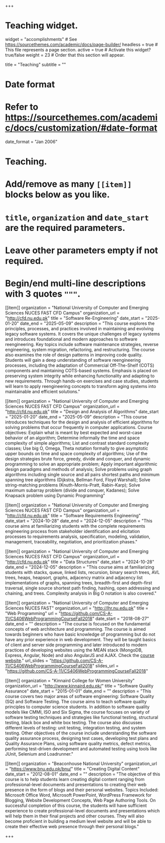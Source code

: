 +++
# Teaching widget.
widget = "accomplishments"  # See https://sourcethemes.com/academic/docs/page-builder/
headless = true  # This file represents a page section.
active = true  # Activate this widget? true/false
weight = 23  # Order that this section will appear.

title = "Teaching"
subtitle = ""

# Date format
#   Refer to https://sourcethemes.com/academic/docs/customization/#date-format
date_format = "Jan 2006"

# Teaching.
#   Add/remove as many `[[item]]` blocks below as you like.
#   `title`, `organization` and `date_start` are the required parameters.
#   Leave other parameters empty if not required.
#   Begin/end multi-line descriptions with 3 quotes `"""`.
[[item]]
  organization = "National University of Computer and Emerging Sciences NUCES FAST CFD Campus"
  organization_url = "http://cfd.nu.edu.pk"
  title = "Software Re-Engineering"
  date_start = "2025-01-20"
  date_end = "2025-05-09"
  description = "This course explores the principles, processes, and practices involved in maintaining and evolving legacy software systems. It covers the unique challenges of legacy systems and introduces foundational and modern approaches to software reengineering. Key topics include software maintenance strategies, reverse engineering, system migration, refactoring, and restructuring. The course also examines the role of design patterns in improving code quality. Students will gain a deep understanding of software reengineering processes, including the adaptation of Commercial Off-The-Shelf (COTS) components and maintaining COTS-based systems. Emphasis is placed on preserving system integrity while enhancing functionality and adapting to new requirements. Through hands-on exercises and case studies, students will learn to apply reengineering concepts to transform aging systems into maintainable and efficient solutions."

[[item]]
  organization = "National University of Computer and Emerging Sciences NUCES FAST CFD Campus"
  organization_url = "http://cfd.nu.edu.pk"
  title = "Design and Analysis of Algorithms"
  date_start = "2025-01-20"
  date_end = "2025-05-09"
  description = "This course introduces techniques for the design and analysis of efficient algorithms for solving problems that occur frequently in computer applications. Course objectives: Explain what is meant by best expected and worst-case behavior of an algorithm; Determine informally the time and space complexity of simple algorithms; List and contrast standard complexity classes; Use big O, Omega, Theta notation formally to give asymptotic upper bounds on time and space complexity of algorithms; Use of the design strategies brute force, greedy, divide and conquer, and dynamic programming to solve an appropriate problem; Apply important algorithmic design paradigms and methods of analysis; Solve problems using graph algorithms including single source and all pairs shortest paths and minimum spanning tree algorithms (Dijkstra, Bellman Ford, Floyd Warshall); Solve string-matching problems (Knuth-Morris-Pratt, Rabin-Karp); Solve maximum subarray problem (divide and conquer, Kadanes); Solve Knapsack problem using Dynamic Programming"

[[item]]
  organization = "National University of Computer and Emerging Sciences NUCES FAST CFD Campus"
  organization_url = "http://cfd.nu.edu.pk"
  title = "Software Requirements Engineering"
  date_start = "2024-10-28"
  date_end = "2024-12-05"
  description = "This course aims at familiarizing students with the complete requirements engineering process from stakeholder identification and elicitation processes to requirements analysis, specification, modeling, validation, management, traceability, negotiation, and prioritization phases."

[[item]]
  organization = "National University of Computer and Emerging Sciences NUCES FAST CFD Campus"
  organization_url = "http://cfd.nu.edu.pk"
  title = "Data Structures"
  date_start = "2024-10-28"
  date_end = "2024-12-05"
  description = "This course aims at familiarizing students with stacks, queue, linked lists, recursion, binary search trees, AVL trees, heaps, heapsort, graphs, adjacency matrix and adjacency list implementations of graphs, spanning trees, breadth-first and depth-first traversal, single source shortest path finding, hashing, open addressing and chaining, and trees. Complexity analysis in Big O notation is also covered."

[[item]]
  organization = "National University of Computer and Emerging Sciences NUCES FAST"
  organization_url = "http://lhr.nu.edu.pk"
  title = "Web Programming"
  url = "https://github.com/CS-A-11/CS406WebProgrammingCourseFall2018"
  date_start = "2018-08-27"
  date_end = ""
  description = "The course is focused on the fundamental concepts of web architecture and programming. The course is aimed towards beginners who have basic knowledge of programming but do not have any prior experience in web development. They will be taught basics of client and server side programming and later introduced to modern practices of developing websites using the MEAN stack (MongoDB, Express, Angular, Node) and also AngularJS and AJAX. Check the [course website](https://github.com/CS-A-11/CS406WebProgrammingCourseFall2018)."
  url_slides = "https://github.com/CS-A-11/CS406WebProgrammingCourseFall2018"
  slides_url = "https://github.com/CS-A-11/CS406WebProgrammingCourseFall2018"

[[item]]
  organization = "Kinnaird College for Women University"
  organization_url = "http://www.kinnaird.edu.pk/"
  title = "Software Quality Assurance"
  date_start = "2015-01-01"
  date_end = ""
  description = "This course covers two major areas of software engineering: Software Quality (SQ) and Software Testing. The course aims to teach software quality principles to computer science students.  In addition to software quality models like CMMI, ISO and Six Sigma, the course focuses on variety of software testing techniques and strategies like functional testing, structural testing, black box and white box testing. The course also discusses different levels of testing: unit testing, integration testing, and system testing. Other objectives of the course include understanding the software quality assurance process, designing test cases, developing test plans and Quality Assurance Plans, using software quality metrics, defect metrics, performing test-driven development and automated testing using tools like JUnit, Selenium and Loadrunner."

[[item]]
  organization = "Beaconhouse National University"
  organization_url = "https://www.bnu.edu.pk/bnu/"
  title = "Creating Digital Content"
  date_start = "2012-08-01"
  date_end = ""
  description = "The objective of this course is to help students learn creating digital content ranging from professional-level documents and presentations to creating their web presence in the form of blogs and their personal websites. Topics Included: Microsoft Office Word, Microsoft PowerPoint, WordPress Framework for Blogging, Website Development Concepts, Web Page Authoring Tools. On successful completion of this course, the students will have sufficient experience to create professional-level documents and presentations which will help them in their final projects and other courses. They will also become proficient in building a medium level website and will be able to create their effective web presence through their personal blogs."


+++
